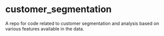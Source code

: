 # customer_segmentation

A repo for code related to customer segmentation and analysis based on various features available in the data.
